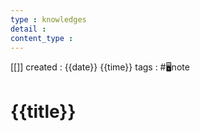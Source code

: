 ```yaml
---
type : knowledges
detail : 
content_type :
---
```


[[]]
created : {{date}} {{time}}
tags : #🖥️note 

# {{title}}

